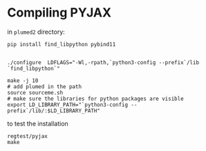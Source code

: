 # Compiling PYJAX

in `plumed2` directory:


```
pip install find_libpython pybind11


./configure  LDFLAGS="-Wl,-rpath,`python3-config --prefix`/lib `find_libpython`"

make -j 10
# add plumed in the path
source sourceme.sh
# make sure the libraries for python packages are visible
export LD_LIBRARY_PATH="`python3-config --prefix`/lib/:$LD_LIBRARY_PATH"
```

to test the installation

```
regtest/pyjax
make
```